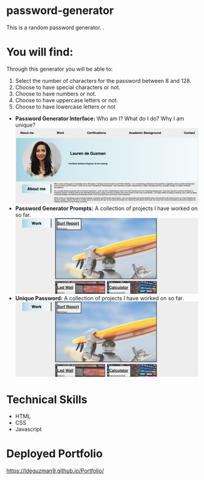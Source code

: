 # password-generator

This is a random password generator. .

# You will find:

Through this generator you will be able to:

1. Select the number of characters for the password between 8 and 128.
2. Choose to have special characters or not.
3. Choose to have numbers or not.
4. Choose to have uppercase letters or not.
5. Choose to have lowercase letters or not

- **Password Generator Interface:** Who am I? What do I do? Why I am unique?
  ![bio](https://github.com/Ldeguzman9/Portfolio/blob/main/assets/images/bio.png?raw=true)
- **Password Generator Prompts:** A collection of projects I have worked on so far.
  ![work](https://github.com/Ldeguzman9/Portfolio/blob/main/assets/images/projects%20.png?raw=true)
- **Unique Password:** A collection of projects I have worked on so far.
  ![work](https://github.com/Ldeguzman9/Portfolio/blob/main/assets/images/projects%20.png?raw=true)

# Technical Skills

- HTML
- CSS
- Javascript

# Deployed Portfolio

https://ldeguzman9.github.io/Portfolio/
